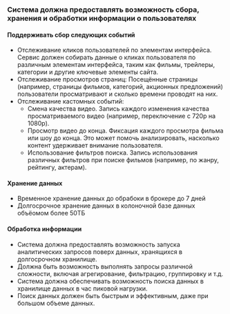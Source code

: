 ### Система должна предоставлять возможность сбора, хранения и обработки информации о пользователях


#### Поддерживать сбор следующих событий
* Отслеживание кликов пользователей по элементам интерфейса. Сервис должен собирать данные о кликах пользователя по различным элементам интерфейса, таким как фильмы, трейлеры, категории и другие ключевые элементы сайта.
* Отслеживание просмотров страниц:
    Посещённые страницы (например, страницы фильмов, категорий, акционных предложений) пользователи просматривают и сколько времени проводят на них.
* Отслеживание кастомных событий:
    * Смена качества видео. Запись каждого изменения качества просматриваемого видео (например, переключение с 720p на 1080p).
    * Просмотр видео до конца. Фиксация каждого просмотра фильма или шоу до конца. Это может помочь анализировать, насколько контент удерживает внимание пользователя.
    * Использование фильтров поиска. Запись использования различных фильтров при поиске фильмов (например, по жанру, рейтингу, актерам).


#### Хранение данных
* Временное хранение данных до обрабоки в брокере до 7 дней
* Долгосрочное хранение данных в колоночной базе данных объёомом более 50ТБ


#### Обработка информации
* Система должна предоставлять возможность запуска аналитических запросов поверх данных, хранящихся в долгосрочном хранилище.
* Должна быть возможность выполнять запросы различной сложности, включая агрегирование, фильтрацию, группировку и т.д.
* Система должна обеспечивать возможность поиска данных в хранилище данных в час пиковой нагрузки.
* Поиск данных должен быть быстрым и эффективным, даже при большом объеме данных.
